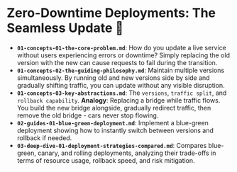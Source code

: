 # Zero-Downtime Deployments: The Seamless Update 🔄


* **`01-concepts-01-the-core-problem.md`**: How do you update a live service without users experiencing errors or downtime? Simply replacing the old version with the new can cause requests to fail during the transition.
* **`01-concepts-02-the-guiding-philosophy.md`**: Maintain multiple versions simultaneously. By running old and new versions side by side and gradually shifting traffic, you can update without any visible disruption.
* **`01-concepts-03-key-abstractions.md`**: The `versions`, `traffic split`, and `rollback capability`. **Analogy**: Replacing a bridge while traffic flows. You build the new bridge alongside, gradually redirect traffic, then remove the old bridge - cars never stop flowing.
* **`02-guides-01-blue-green-deployment.md`**: Implement a blue-green deployment showing how to instantly switch between versions and rollback if needed.
* **`03-deep-dive-01-deployment-strategies-compared.md`**: Compares blue-green, canary, and rolling deployments, analyzing their trade-offs in terms of resource usage, rollback speed, and risk mitigation.
